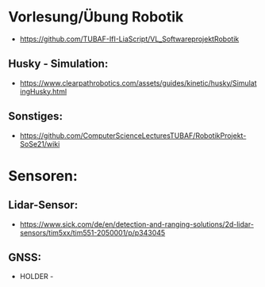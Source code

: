 # Vorlesung/Übung Robotik
* https://github.com/TUBAF-IfI-LiaScript/VL_SoftwareprojektRobotik
## Husky - Simulation:
* https://www.clearpathrobotics.com/assets/guides/kinetic/husky/SimulatingHusky.html

## Sonstiges:
* https://github.com/ComputerScienceLecturesTUBAF/RobotikProjekt-SoSe21/wiki

# Sensoren:
## Lidar-Sensor:
* https://www.sick.com/de/en/detection-and-ranging-solutions/2d-lidar-sensors/tim5xx/tim551-2050001/p/p343045

## GNSS:
- HOLDER -

